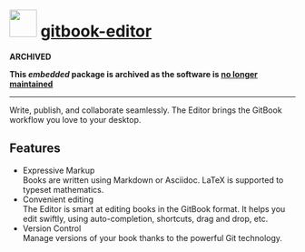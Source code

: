 # <img src="https://cdn.jsdelivr.net/gh/majkinetor/chocolatey/gitbook-editor/icon.png" width="48" height="48"/> [gitbook-editor](https://chocolatey.org/packages/gitbook-editor)

**ARCHIVED**

**This *embedded* package is archived as the software is [no longer maintained](https://legacy.gitbook.com/editor/releases/stable)**

---

Write, publish, and collaborate seamlessly. The Editor brings the GitBook workflow you love to your desktop.

## Features

- Expressive Markup  
Books are written using Markdown or Asciidoc. LaTeX is supported to typeset mathematics.
- Convenient editing  
The Editor is smart at editing books in the GitBook format. It helps you edit swiftly, using auto-completion, shortcuts, drag and drop, etc.
- Version Control  
Manage versions of your book thanks to the powerful Git technology.
